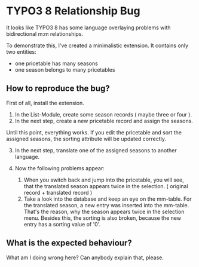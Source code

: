 

# TYPO3 8 Relationship Bug

It looks like TYPO3 8 has some language overlaying problems with
bidirectional m:m relationships.

To demonstrate this, I've created a minimalistic extension.
It contains only two entities:

- one pricetable has many seasons
- one season belongs to many pricetables

## How to reproduce the bug? 

First of all, install the extension.

1. In the List-Module, create some season records ( maybe three or four ).
2. In the next step, create a new pricetable record and assign the seasons.

Until this point, everything works.
If you edit the pricetable and sort the assigned seasons, 
the sorting attribute will be updated correctly. 


3. In the next step, translate one of the assigned seasons to another language.
4. Now the following problems appear:

	1. When you switch back and jump into the pricetable, you will see, that the translated season appears twice in the selection. ( original record + translated record )
	2. Take a look into the database and keep an eye on the mm-table. For the translated season, a new entry was inserted into the mm-table. That's the reason, why the season appears twice in the selection menu.
		Besides this, the sorting is also broken, because the new entry has a sorting value of '0'.
		

## What is the expected behaviour? 
What am I doing wrong here? Can anybody explain that, please.